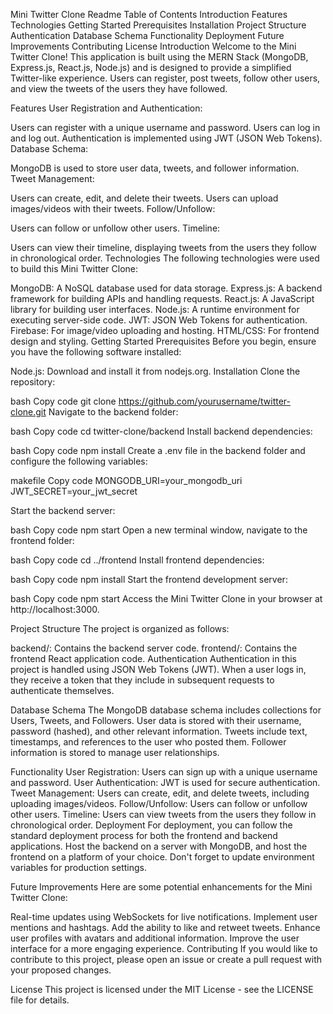 Mini Twitter Clone Readme
Table of Contents
Introduction
Features
Technologies
Getting Started
Prerequisites
Installation
Project Structure
Authentication
Database Schema
Functionality
Deployment
Future Improvements
Contributing
License
Introduction
Welcome to the Mini Twitter Clone! This application is built using the MERN Stack (MongoDB, Express.js, React.js, Node.js) and is designed to provide a simplified Twitter-like experience. Users can register, post tweets, follow other users, and view the tweets of the users they have followed.

Features
User Registration and Authentication:

Users can register with a unique username and password.
Users can log in and log out.
Authentication is implemented using JWT (JSON Web Tokens).
Database Schema:

MongoDB is used to store user data, tweets, and follower information.
Tweet Management:

Users can create, edit, and delete their tweets.
Users can upload images/videos with their tweets.
Follow/Unfollow:

Users can follow or unfollow other users.
Timeline:

Users can view their timeline, displaying tweets from the users they follow in chronological order.
Technologies
The following technologies were used to build this Mini Twitter Clone:

MongoDB: A NoSQL database used for data storage.
Express.js: A backend framework for building APIs and handling requests.
React.js: A JavaScript library for building user interfaces.
Node.js: A runtime environment for executing server-side code.
JWT: JSON Web Tokens for authentication.
Firebase: For image/video uploading and hosting.
HTML/CSS: For frontend design and styling.
Getting Started
Prerequisites
Before you begin, ensure you have the following software installed:

Node.js: Download and install it from nodejs.org.
Installation
Clone the repository:

bash
Copy code
git clone https://github.com/yourusername/twitter-clone.git
Navigate to the backend folder:

bash
Copy code
cd twitter-clone/backend
Install backend dependencies:

bash
Copy code
npm install
Create a .env file in the backend folder and configure the following variables:

makefile
Copy code
MONGODB_URI=your_mongodb_uri
JWT_SECRET=your_jwt_secret

Start the backend server:

bash
Copy code
npm start
Open a new terminal window, navigate to the frontend folder:

bash
Copy code
cd ../frontend
Install frontend dependencies:

bash
Copy code
npm install
Start the frontend development server:

bash
Copy code
npm start
Access the Mini Twitter Clone in your browser at http://localhost:3000.

Project Structure
The project is organized as follows:

backend/: Contains the backend server code.
frontend/: Contains the frontend React application code.
Authentication
Authentication in this project is handled using JSON Web Tokens (JWT). When a user logs in, they receive a token that they include in subsequent requests to authenticate themselves.

Database Schema
The MongoDB database schema includes collections for Users, Tweets, and Followers. User data is stored with their username, password (hashed), and other relevant information. Tweets include text, timestamps, and references to the user who posted them. Follower information is stored to manage user relationships.

Functionality
User Registration: Users can sign up with a unique username and password.
User Authentication: JWT is used for secure authentication.
Tweet Management: Users can create, edit, and delete tweets, including uploading images/videos.
Follow/Unfollow: Users can follow or unfollow other users.
Timeline: Users can view tweets from the users they follow in chronological order.
Deployment
For deployment, you can follow the standard deployment process for both the frontend and backend applications. Host the backend on a server with MongoDB, and host the frontend on a platform of your choice. Don't forget to update environment variables for production settings.

Future Improvements
Here are some potential enhancements for the Mini Twitter Clone:

Real-time updates using WebSockets for live notifications.
Implement user mentions and hashtags.
Add the ability to like and retweet tweets.
Enhance user profiles with avatars and additional information.
Improve the user interface for a more engaging experience.
Contributing
If you would like to contribute to this project, please open an issue or create a pull request with your proposed changes.

License
This project is licensed under the MIT License - see the LICENSE file for details.
